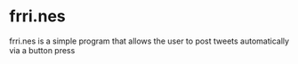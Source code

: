 # frri.nes
frri.nes is a simple program that allows the user to post tweets automatically via a button press
